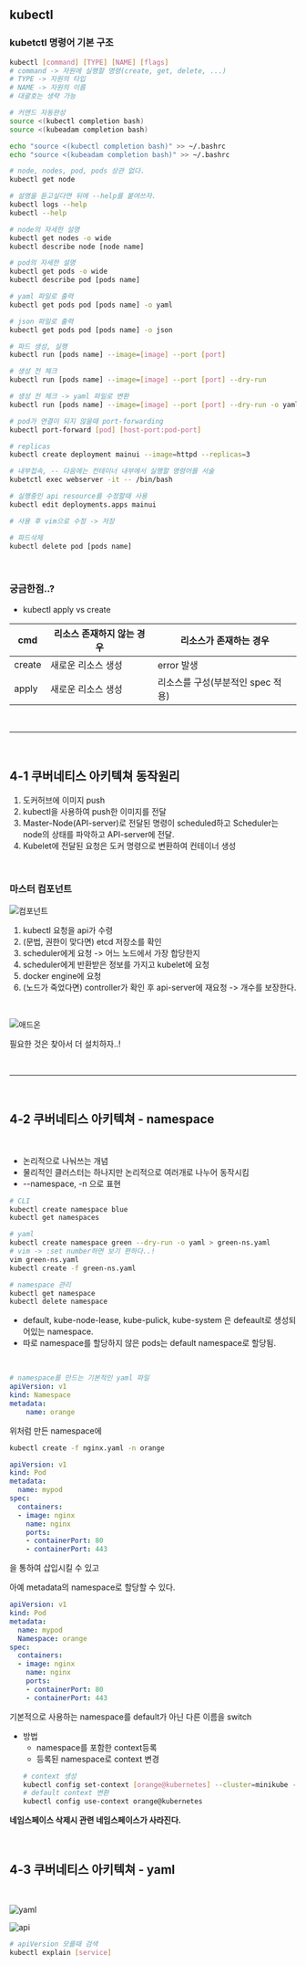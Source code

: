 ## kubectl

### kubetctl 명령어 기본 구조
```bash
kubectl [command] [TYPE] [NAME] [flags]
# command -> 자원에 실행할 명령(create, get, delete, ...)
# TYPE -> 자원의 타입
# NAME -> 자원의 이름
# 대괄호는 생략 가능
```

```bash
# 커맨드 자동완성
source <(kubectl completion bash)
source <(kubeadam completion bash)

echo "source <(kubectl completion bash)" >> ~/.bashrc
echo "source <(kubeadam completion bash)" >> ~/.bashrc
```

```bash
# node, nodes, pod, pods 상관 없다.
kubectl get node

# 설명을 듣고싶다면 뒤에 --help를 붙여쓰자.
kubectl logs --help
kubectl --help

# node의 자세한 설명
kubectl get nodes -o wide
kubectl describe node [node name]
```

```bash
# pod의 자세한 설명
kubectl get pods -o wide
kubectl describe pod [pods name]

# yaml 파일로 출력
kubectl get pods pod [pods name] -o yaml

# json 파일로 출력
kubectl get pods pod [pods name] -o json
```

```bash
# 파드 생성, 실행
kubectl run [pods name] --image=[image] --port [port]

# 생성 전 체크
kubectl run [pods name] --image=[image] --port [port] --dry-run

# 생성 전 체크 -> yaml 파일로 변환
kubectl run [pods name] --image=[image] --port [port] --dry-run -o yaml > webserver_pod.yaml


```


```bash
# pod가 연결이 되지 않을때 port-forwarding
kubectl port-forward [pod] [host-port:pod-port]
```

```bash
# replicas 
kubectl create deployment mainui --image=httpd --replicas=3
```

```bash
# 내부접속, -- 다음에는 컨테이너 내부에서 실행할 명령어를 서술
kubetctl exec webserver -it -- /bin/bash
```

```bash
# 실행중인 api resource를 수정할때 사용
kubectl edit deployments.apps mainui

# 사용 후 vim으로 수정 -> 저장
```

```bash
# 파드삭제
kubectl delete pod [pods name]
```

<br>

### 궁금한점..?
- kubectl apply vs create  

|cmd|리소스 존재하지 않는 경우|리소스가 존재하는 경우|
|---|---|---|
|create|새로운 리소스 생성|error 발생|
|apply|새로운 리소스 생성| 리소스를 구성(부분적인 spec 적용)|


<br>

------

<br>

## 4-1 쿠버네티스 아키텍쳐 동작원리

1. 도커허브에 이미지 push
2. kubectl을 사용하여 push한 이미지를 전달
3. Master-Node(API-server)로 전달된 명령이 scheduled하고 Scheduler는 node의 상태를 파악하고 API-server에 전달.
4. Kubelet에 전달된 요청은 도커 명령으로 변환하여 컨테이너 생성

<br>  

### 마스터 컴포넌트

![컴포넌트](./1.png)

1. kubectl 요청을 api가 수령
2. (문법, 권한이 맞다면) etcd 저장소를 확인
3. scheduler에게 요청 -> 어느 노드에서 가장 합당한지
4. scheduler에게 반환받은 정보를 가지고 kubelet에 요청
5. docker engine에 요청
6. (노드가 죽었다면) controller가 확인 후 api-server에 재요청 -> 개수를 보장한다.


<br>

![애드온](./2.png)

필요한 것은 찾아서 더 설치하자..!

<br>

-----

<br>

## 4-2 쿠버네티스 아키텍쳐 - namespace

<br>

- 논리적으로 나눠쓰는 개념
- 물리적인 클러스터는 하나지만 논리적으로 여러개로 나누어 동작시킴
- --namespace, -n 으로 표현


```bash
# CLI
kubectl create namespace blue
kubectl get namespaces

# yaml
kubectl create namespace green --dry-run -o yaml > green-ns.yaml
# vim -> :set number하면 보기 편하다..!
vim green-ns.yaml
kubectl create -f green-ns.yaml

# namespace 관리
kubectl get namespace
kubectl delete namespace
```


- default, kube-node-lease, kube-pulick, kube-system 은 defeault로 생성되어있는 namespace.
- 따로 namespace를 할당하지 않은 pods는 default namespace로 할당됨.

<br>


```yaml
# namespace를 만드는 기본적인 yaml 파일
apiVersion: v1
kind: Namespace
metadata:
    name: orange
```
위처럼 만든 namespace에 
```bash
kubectl create -f nginx.yaml -n orange
```
```yaml
apiVersion: v1
kind: Pod
metadata:
  name: mypod
spec:
  containers:
  - image: nginx
    name: nginx
    ports:
    - containerPort: 80
    - containerPort: 443
```
을 통하여 삽입시킬 수 있고

아예 metadata의 namespace로 할당할 수 있다.
```yaml
apiVersion: v1
kind: Pod
metadata:
  name: mypod
  Namespace: orange
spec:
  containers:
  - image: nginx
    name: nginx
    ports:
    - containerPort: 80
    - containerPort: 443
```

기본적으로 사용하는 namespace를 default가 아닌 다른 이름을 switch  
- 방법
    - namespace를 포함한 context등록
    - 등록된 namespace로 context 변경
    ```bash
    # context 생성
    kubectl config set-context [orange@kubernetes] --cluster=minikube --user=minikube --namespace=orange
    # default context 변환
    kubectl config use-context orange@kubernetes
    ```

<strong>네임스페이스 삭제시 관련 네임스페이스가 사라진다.</strong>

<br>

## 4-3 쿠버네티스 아키텍쳐 - yaml
<br>

![yaml](./3.png)
<br>

![api](./4.png)

```bash
# apiVersion 모를때 검색
kubectl explain [service]
```